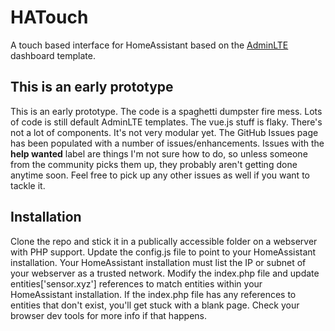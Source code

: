 # HATouch

A touch based interface for HomeAssistant based on the [AdminLTE](https://almsaeedstudio.com/themes/AdminLTE) dashboard template.

## This is an early prototype
This is an early prototype. The code is a spaghetti dumpster fire mess. Lots of code is still default AdminLTE templates. The vue.js stuff is flaky. There's not a lot of components. It's not very modular yet.
The GitHub Issues page has been populated with a number of issues/enhancements. Issues with the __help wanted__ label are things I'm not sure how to do, so unless someone from the community picks
them up, they probably aren't getting done anytime soon. Feel free to pick up any other issues as well if you want to tackle it.

## Installation
Clone the repo and stick it in a publically accessible folder on a webserver with PHP support. Update the config.js file to point to your HomeAssistant installation.
Your HomeAssistant installation must list the IP or subnet of your webserver as a trusted network. Modify the index.php file and update entities['sensor.xyz'] references to match entities within your HomeAssistant installation. If the index.php file has any references to entities that don't exist, you'll get stuck with a blank page. Check your browser dev tools for more info if that happens.